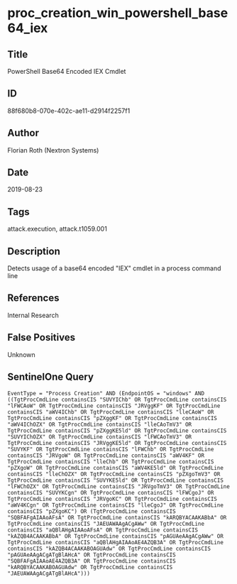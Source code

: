 # proc_creation_win_powershell_base64_iex

## Title
PowerShell Base64 Encoded IEX Cmdlet

## ID
88f680b8-070e-402c-ae11-d2914f2257f1

## Author
Florian Roth (Nextron Systems)

## Date
2019-08-23

## Tags
attack.execution, attack.t1059.001

## Description
Detects usage of a base64 encoded "IEX" cmdlet in a process command line

## References
Internal Research

## False Positives
Unknown

## SentinelOne Query
```
EventType = "Process Creation" AND (EndpointOS = "windows" AND ((TgtProcCmdLine containsCIS "SUVYIChb" OR TgtProcCmdLine containsCIS "lFWCAoW" OR TgtProcCmdLine containsCIS "JRVggKF" OR TgtProcCmdLine containsCIS "aWV4IChb" OR TgtProcCmdLine containsCIS "lleCAoW" OR TgtProcCmdLine containsCIS "pZXggKF" OR TgtProcCmdLine containsCIS "aWV4IChOZX" OR TgtProcCmdLine containsCIS "lleCAoTmV3" OR TgtProcCmdLine containsCIS "pZXggKE5ld" OR TgtProcCmdLine containsCIS "SUVYIChOZX" OR TgtProcCmdLine containsCIS "lFWCAoTmV3" OR TgtProcCmdLine containsCIS "JRVggKE5ld" OR TgtProcCmdLine containsCIS "SUVYKF" OR TgtProcCmdLine containsCIS "lFWChb" OR TgtProcCmdLine containsCIS "JRVgoW" OR TgtProcCmdLine containsCIS "aWV4KF" OR TgtProcCmdLine containsCIS "lleChb" OR TgtProcCmdLine containsCIS "pZXgoW" OR TgtProcCmdLine containsCIS "aWV4KE5ld" OR TgtProcCmdLine containsCIS "lleChOZX" OR TgtProcCmdLine containsCIS "pZXgoTmV3" OR TgtProcCmdLine containsCIS "SUVYKE5ld" OR TgtProcCmdLine containsCIS "lFWChOZX" OR TgtProcCmdLine containsCIS "JRVgoTmV3" OR TgtProcCmdLine containsCIS "SUVYKCgn" OR TgtProcCmdLine containsCIS "lFWCgoJ" OR TgtProcCmdLine containsCIS "JRVgoKC" OR TgtProcCmdLine containsCIS "aWV4KCgn" OR TgtProcCmdLine containsCIS "lleCgoJ" OR TgtProcCmdLine containsCIS "pZXgoKC") OR (TgtProcCmdLine containsCIS "SQBFAFgAIAAoAFsA" OR TgtProcCmdLine containsCIS "kARQBYACAAKABbA" OR TgtProcCmdLine containsCIS "JAEUAWAAgACgAWw" OR TgtProcCmdLine containsCIS "aQBlAHgAIAAoAFsA" OR TgtProcCmdLine containsCIS "kAZQB4ACAAKABbA" OR TgtProcCmdLine containsCIS "pAGUAeAAgACgAWw" OR TgtProcCmdLine containsCIS "aQBlAHgAIAAoAE4AZQB3A" OR TgtProcCmdLine containsCIS "kAZQB4ACAAKABOAGUAdw" OR TgtProcCmdLine containsCIS "pAGUAeAAgACgATgBlAHcA" OR TgtProcCmdLine containsCIS "SQBFAFgAIAAoAE4AZQB3A" OR TgtProcCmdLine containsCIS "kARQBYACAAKABOAGUAdw" OR TgtProcCmdLine containsCIS "JAEUAWAAgACgATgBlAHcA")))

```